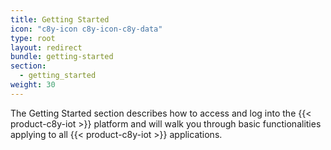 ```yaml
---
title: Getting Started
icon: "c8y-icon c8y-icon-c8y-data"
type: root
layout: redirect
bundle: getting-started
section: 
  - getting_started
weight: 30
---
```


The Getting Started section describes how to access and log into the {{< product-c8y-iot >}} platform and will walk you through basic functionalities applying to all {{< product-c8y-iot >}} applications.
